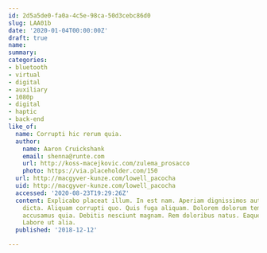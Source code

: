 ```yaml
---
id: 2d5a5de0-fa0a-4c5e-98ca-50d3cebc86d0
slug: LAA01b
date: '2020-01-04T00:00:00Z'
draft: true
name: 
summary: 
categories:
- bluetooth
- virtual
- digital
- auxiliary
- 1080p
- digital
- haptic
- back-end
like_of:
  name: Corrupti hic rerum quia.
  author:
    name: Aaron Cruickshank
    email: shenna@runte.com
    url: http://koss-macejkovic.com/zulema_prosacco
    photo: https://via.placeholder.com/150
  url: http://macgyver-kunze.com/lowell_pacocha
  uid: http://macgyver-kunze.com/lowell_pacocha
  accessed: '2020-08-23T19:29:26Z'
  content: Explicabo placeat illum. In est nam. Aperiam dignissimos autem. Sit temporibus
    dicta. Aliquam corrupti quo. Quis fuga aliquam. Dolorem dolorum tempore. Nisi
    accusamus quia. Debitis nesciunt magnam. Rem doloribus natus. Eaque sint est.
    Labore ut alia.
  published: '2018-12-12'

---
```



